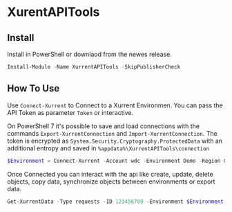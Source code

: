 # XurentAPITools

## Install
Install in PowerShell or downlaod from the newes release.
```powershell
Install-Module -Name XurrentAPITools -SkipPublisherCheck
```


## How To Use
Use `Connect-Xurrent` to Connect to a Xurrent Environmen. You can pass the API Token as parameter `Token` or interactive.

On PowerShell 7 it's possible to save and load connections with the commands `Export-XurrentConnection` and `Import-XurrentConnection`. The token is encrypted as `System.Security.Cryptography.ProtectedData` with an additional entropy and saved in `%appdata%\XurrentAPITools\connection`

```powershell
$Environment = Connect-Xurrent -Account wdc -Environment Demo -Region Global
```

Once Connected you can interact with the api like create, update, delete objects, copy data, synchronize objects between environments or export data.

```powershell
Get-XurrentData -Type requests -ID 123456789 -Environment $Environment
```
